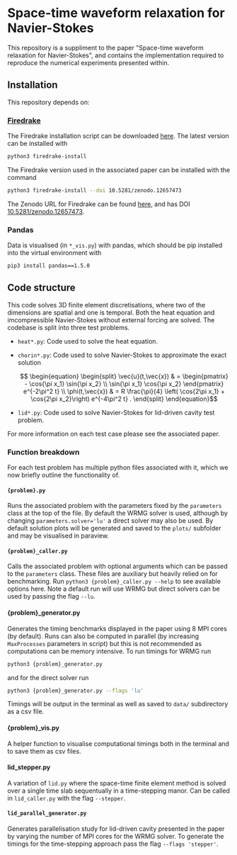 # Space-time waveform relaxation for Navier-Stokes

This repository is a suppliment to the paper "Space-time waveform relaxation for Navier-Stokes", and contains the implementation required to reproduce the numerical experiments presented within.

## Installation

This repository depends on:

### [Firedrake](https://www.firedrakeproject.org/)

The Firedrake installation script can be downloaded [here](https://www.firedrakeproject.org/download.html). The latest version can be installed with

```bash
python3 firedrake-install
```

The Firedrake version used in the associated paper can be installed with the command

```bash
python3 firedrake-install --doi 10.5281/zenodo.12657473
```

The Zenodo URL for Firedrake can be found [here](https://zenodo.org/records/12657473), and has DOI [10.5281/zenodo.12657473](https://doi.org/10.5281/zenodo.12657473).

### Pandas

Data is visualised (in `*_vis.py`) with pandas, which should be pip installed into the virtual environment with

```bash
pip3 install pandas==1.5.0
```

## Code structure

This code solves 3D finite element discretisations, where two of the dimensions are spatial and one is temporal. Both the heat equation and imcompressible Navier-Stokes without external forcing are solved. The codebase is split into three test problems. 

- `heat*.py`: Code used to solve the heat equation.

- `chorin*.py`: Code used to solve Navier-Stokes to approximate the exact solution 

  ```math
      \begin{equation}
        \begin{split}
          \vec{u}(t,\vec{x})
          & =
          \begin{pmatrix}
            - \cos{\pi x_1} \sin{\pi x_2} \\
            \sin{\pi x_1} \cos{\pi x_2}
          \end{pmatrix} e^{-2\pi^2 t} \\
       \phi(t,\vec{x})
        & =
        R \frac{\pi}{4} \left(
          \cos{2\pi x_1} + \cos{2\pi x_2}\right)
        e^{-4\pi^2 t}
        .
        \end{split}
      \end{equation}
  ```

- `lid*.py`: Code used to solve Navier-Stokes for lid-driven cavity test problem.

For more information on each test case please see the associated paper.

### Function breakdown

For each test problem has multiple python files associated with it, which we now briefly outline the functionality of.

#### `{problem}.py`

Runs the associated problem with the parameters fixed by the `parameters` class at the top of the file. By default the WRMG solver is used, although by changing `parameters.solver='lu'` a direct solver may also be used. By default solution plots will be generated and saved to the `plots/` subfolder and may be visualised in paraview.

#### `{problem}_caller.py`

Calls the associated problem with optional arguments which can be passed to the `parameters` class. These files are auxiliary but heavily relied on for benchmarking. Run `python3 {problem}_caller.py --help` to see available options here. Note a default run will use WRMG but direct solvers can be used by passing the flag `--lu`. 

#### {problem}_generator.py

Generates the timing benchmarks displayed in the paper using 8 MPI cores (by default). Runs can also be computed in parallel (by increasing `MaxProcesses` parameters in script) but this is not recommended as computations can be memory intensive. To run timings for WRMG run

```bash
python3 {problem}_generator.py
```

and for the direct solver run

```bash
python3 {problem}_generator.py --flags 'lu'
```

Timings will be output in the terminal as well as saved to `data/` subdirectory as a csv file.

#### {problem}_vis.py

A helper function to visualise computational timings both in the terminal and to save them as csv files.

#### lid_stepper.py

A variation of `lid.py` where the space-time finite element method is solved over a single time slab sequentually in a time-stepping manor. Can be called in `lid_caller.py` with the flag `--stepper`. 

#### `lid_parallel_generator.py`

Generates parallelisation study for lid-driven cavity presented in the paper by varying the number of MPI cores for the WRMG solver. To generate the timings for the time-stepping approach pass the flag `--flags 'stepper'`.
